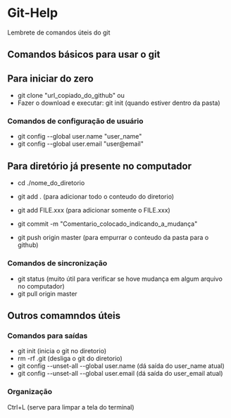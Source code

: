 # Git-Help
Lembrete de comandos úteis do git

## Comandos básicos para usar o git

## Para iniciar do zero
- git clone "url_copiado_do_github"
ou
- Fazer o download e executar: git init (quando estiver dentro da pasta)

### Comandos de configuração de usuário
- git config --global user.name "user_name"
- git config --global user.email "user@email"

## Para diretório já presente no computador
- cd ./nome_do_diretorio

- git add .         (para adicionar todo o conteudo do diretorio)

- git add FILE.xxx  (para adicionar somente o FILE.xxx)
- git commit -m "Comentario_colocado_indicando_a_mudança"
- git push origin master  (para empurrar o conteudo da pasta para o github)

### Comandos de sincronização
- git status  (muito útil para verificar se hove mudança em algum arquivo no computador)
- git pull origin master

## Outros comamndos úteis
### Comandos para saídas

- git init  (inicia o git no diretorio)
- rm -rf .git (desliga o git do diretorio)
- git config --unset-all --global user.name   (dá saída do user_name atual)
- git config --unset-all --global user.email  (dá saída do user_email atual)

### Organização

Ctrl+L  (serve para limpar a tela do terminal)

